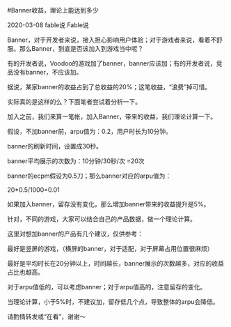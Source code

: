 #Banner收益，理论上能达到多少

2020-03-08 fable说 Fable说

Banner，对于开发者来说，接入担心影响用户体验；对于游戏者来说，看着不舒服。那么Banner，到底是否该加入到游戏当中呢？


有的开发者说，Voodoo的游戏加了banner，banner应该加；有的开发者说，竞品没有banner，不应该加。

据说，某家banner的收益占到了总收益的20%；这笔收益，“浪费”掉可惜。

实际真的是这样的么？下面笔者尝试着分析一下。

加入之前，我们来算一笔帐，加入Banner，带来的收益，我们理论计算一下。

假设，不加banner前，arpu值为：0.2，用户时长为10分钟。

banner的刷新时间，设置成30秒。

banner平均展示的次数为：10分钟/30秒/次 =20次

banner的ecpm假设为0.5刀；那么banner对应的arpu值为：

20*0.5/1000=0.01

如果加入banner，留存没有变化，那么增加banner带来的收益提升是5%。

针对，不同的游戏，大家可以结合自己的产品数据，做一个理论计算。


这里对想加banner的产品有几个建议，仅供参考：

最好是竖屏的游戏，（横屏的banner，对于适配，对于屏幕占用位置很麻烦）

最好是平均时长在20分钟以上，时间越长，banner展示的次数越多，对应的收益占比也越高。

对于arpu值低的，可以考虑banner；对于arpu值高的，注意留存的变化。

当理论计算，小于5%时，不建议加，留存低几个点，导致整体的arpu会降低。



  请酌情转发或“在看”，谢谢～
